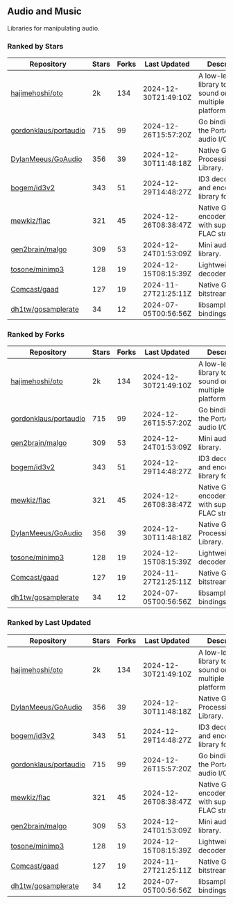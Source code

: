 ## Audio and Music

Libraries for manipulating audio.

### Ranked by Stars

| Repository | Stars | Forks | Last Updated | Description | 
|------------|-------|-------|--------------|-------------|
| [hajimehoshi/oto](https://github.com/hajimehoshi/oto) | 2k | 134 | 2024-12-30T21:49:10Z |  A low-level library to play sound on multiple platforms. |
| [gordonklaus/portaudio](https://github.com/gordonklaus/portaudio) | 715 | 99 | 2024-12-26T15:57:20Z |  Go bindings for the PortAudio audio I/O library. |
| [DylanMeeus/GoAudio](https://github.com/DylanMeeus/GoAudio) | 356 | 39 | 2024-12-30T11:48:18Z |  Native Go Audio Processing Library. |
| [bogem/id3v2](https://github.com/bogem/id3v2) | 343 | 51 | 2024-12-29T14:48:27Z |  ID3 decoding and encoding library for Go. |
| [mewkiz/flac](https://github.com/mewkiz/flac) | 321 | 45 | 2024-12-26T08:38:47Z |  Native Go FLAC encoder/decoder with support for FLAC streams. |
| [gen2brain/malgo](https://github.com/gen2brain/malgo) | 309 | 53 | 2024-12-24T01:53:09Z |  Mini audio library. |
| [tosone/minimp3](https://github.com/tosone/minimp3) | 128 | 19 | 2024-12-15T08:15:39Z |  Lightweight MP3 decoder library. |
| [Comcast/gaad](https://github.com/Comcast/gaad) | 127 | 19 | 2024-11-27T21:25:11Z |  Native Go AAC bitstream parser. |
| [dh1tw/gosamplerate](https://github.com/dh1tw/gosamplerate) | 34 | 12 | 2024-07-05T00:56:56Z |  libsamplerate bindings for go. |

### Ranked by Forks

| Repository | Stars | Forks | Last Updated | Description | 
|------------|-------|-------|--------------|-------------|
| [hajimehoshi/oto](https://github.com/hajimehoshi/oto) | 2k | 134 | 2024-12-30T21:49:10Z |  A low-level library to play sound on multiple platforms. |
| [gordonklaus/portaudio](https://github.com/gordonklaus/portaudio) | 715 | 99 | 2024-12-26T15:57:20Z |  Go bindings for the PortAudio audio I/O library. |
| [gen2brain/malgo](https://github.com/gen2brain/malgo) | 309 | 53 | 2024-12-24T01:53:09Z |  Mini audio library. |
| [bogem/id3v2](https://github.com/bogem/id3v2) | 343 | 51 | 2024-12-29T14:48:27Z |  ID3 decoding and encoding library for Go. |
| [mewkiz/flac](https://github.com/mewkiz/flac) | 321 | 45 | 2024-12-26T08:38:47Z |  Native Go FLAC encoder/decoder with support for FLAC streams. |
| [DylanMeeus/GoAudio](https://github.com/DylanMeeus/GoAudio) | 356 | 39 | 2024-12-30T11:48:18Z |  Native Go Audio Processing Library. |
| [tosone/minimp3](https://github.com/tosone/minimp3) | 128 | 19 | 2024-12-15T08:15:39Z |  Lightweight MP3 decoder library. |
| [Comcast/gaad](https://github.com/Comcast/gaad) | 127 | 19 | 2024-11-27T21:25:11Z |  Native Go AAC bitstream parser. |
| [dh1tw/gosamplerate](https://github.com/dh1tw/gosamplerate) | 34 | 12 | 2024-07-05T00:56:56Z |  libsamplerate bindings for go. |

### Ranked by Last Updated

| Repository | Stars | Forks | Last Updated | Description | 
|------------|-------|-------|--------------|-------------|
| [hajimehoshi/oto](https://github.com/hajimehoshi/oto) | 2k | 134 | 2024-12-30T21:49:10Z |  A low-level library to play sound on multiple platforms. |
| [DylanMeeus/GoAudio](https://github.com/DylanMeeus/GoAudio) | 356 | 39 | 2024-12-30T11:48:18Z |  Native Go Audio Processing Library. |
| [bogem/id3v2](https://github.com/bogem/id3v2) | 343 | 51 | 2024-12-29T14:48:27Z |  ID3 decoding and encoding library for Go. |
| [gordonklaus/portaudio](https://github.com/gordonklaus/portaudio) | 715 | 99 | 2024-12-26T15:57:20Z |  Go bindings for the PortAudio audio I/O library. |
| [mewkiz/flac](https://github.com/mewkiz/flac) | 321 | 45 | 2024-12-26T08:38:47Z |  Native Go FLAC encoder/decoder with support for FLAC streams. |
| [gen2brain/malgo](https://github.com/gen2brain/malgo) | 309 | 53 | 2024-12-24T01:53:09Z |  Mini audio library. |
| [tosone/minimp3](https://github.com/tosone/minimp3) | 128 | 19 | 2024-12-15T08:15:39Z |  Lightweight MP3 decoder library. |
| [Comcast/gaad](https://github.com/Comcast/gaad) | 127 | 19 | 2024-11-27T21:25:11Z |  Native Go AAC bitstream parser. |
| [dh1tw/gosamplerate](https://github.com/dh1tw/gosamplerate) | 34 | 12 | 2024-07-05T00:56:56Z |  libsamplerate bindings for go. |

